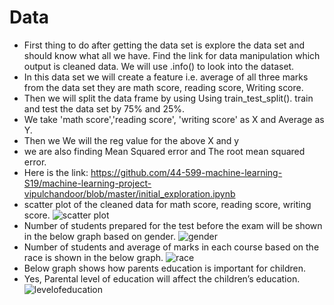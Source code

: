# Data 
* First thing to do after getting the data set is explore the data set and should know what all we have. Find the link for data manipulation which output is cleaned data. 
 We will use .info() to look into the dataset. 
* In this data set we will create a feature i.e. average of all three marks from the data set they are math score, reading score, Writing score. 
* Then we will split the data frame by using Using train_test_split(). train and test the data set by 75% and 25%.
* We take 'math score','reading score', 'writing score' as X and Average as Y. 
* Then we We will the reg value for the above X and y 
* we are also finding Mean Squared error and The root mean squared error.
* Here is the link: https://github.com/44-599-machine-learning-S19/machine-learning-project-vipulchandoor/blob/master/initial_exploration.ipynb 
* scatter plot of the cleaned data for math score, reading score, writing score. 
![scatter plot](https://user-images.githubusercontent.com/31705730/56855787-150d5080-6913-11e9-96b3-1abd2f8b1314.png) 
* Number of students prepared for the test before the exam will be shown in the below graph based on gender. 
![gender](https://user-images.githubusercontent.com/31705730/56855954-45a2b980-6916-11e9-8e0c-227655930814.png)
* Number of students and average of marks in each course based on the race is shown in the below graph. 
![race](https://user-images.githubusercontent.com/31705730/56856045-112ffd00-6918-11e9-8888-170d1d2d1974.png)
* Below graph shows how parents education is important for children. 
* Yes, Parental level of education will affect the children’s education. 
![levelofeducation](https://user-images.githubusercontent.com/31705730/56856050-24db6380-6918-11e9-8395-8bde1441711a.png) 